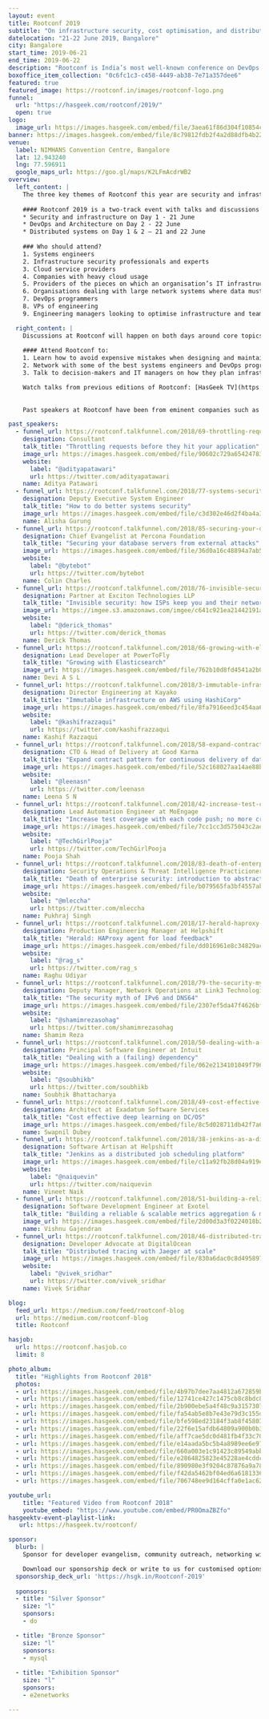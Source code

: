 ```yaml
---
layout: event
title: Rootconf 2019
subtitle: "On infrastructure security, cost optimisation, and distributed systems."
datelocation: "21-22 June 2019, Bangalore"
city: Bangalore
start_time: 2019-06-21
end_time: 2019-06-22
description: "Rootconf is India’s most well-known conference on DevOps and IT infrastructure. Rootconf attracts systems and operations engineers, and decision-makers in IT to share real world knowledge about building reliable systems."
boxoffice_item_collection: "0c6fc1c3-c458-4449-ab38-7e71a357dee6"
featured: true
featured_image: https://rootconf.in/images/rootconf-logo.png
funnel:
  url: "https://hasgeek.com/rootconf/2019/"
  open: true
logo:
  image_url: https://images.hasgeek.com/embed/file/3aea61f86d304f10854c9ebba31d71a3
banner: https://images.hasgeek.com/embed/file/8c79812fdb2f4a2d88dfb4b22d5ca358
venue:
  label: NIMHANS Convention Centre, Bangalore
  lat: 12.943240
  lng: 77.596911
  google_maps_url: https://goo.gl/maps/K2LFmAcdrWB2
overview:
  left_content: |
    The three key themes of Rootconf this year are security and infrastructure, DevOps and architecture, and distributed systems.
    
    #### Rootconf 2019 is a two-track event with talks and discussions covering the following:
    * Security and infrastructure on Day 1 - 21 June
    * DevOps and Architecture on Day 2 - 22 June
    * Distributed systems on Day 1 & 2 – 21 and 22 June
    
    ### Who should attend?
    1. Systems engineers
    2. Infrastructure security professionals and experts
    3. Cloud service providers
    4. Companies with heavy cloud usage
    5. Providers of the pieces on which an organisation’s IT infrastructure runs – monitoring, log management, alerting, etc
    6. Organisations dealing with large network systems where data must be protected
    7. DevOps programmers
    8. VPs of engineering
    9. Engineering managers looking to optimise infrastructure and teams

  right_content: |
    Discussions at Rootconf will happen on both days around core topics such as DevSecOps, optimising infrastructure, network security, and related topics.
    
    #### Attend Rootconf to:
    1. Learn how to avoid expensive mistakes when designing and maintaining your infrastructure.
    2. Network with some of the best systems engineers and DevOps programmers in India and South Asia.
    3. Talk to decision-makers and IT managers on how they plan infrastructure for their companies.

    Watch talks from previous editions of Rootconf: [HasGeek TV](https://hasgeek.tv/rootconf/)
    
    
    Past speakers at Rootconf have been from eminent companies such as [Shopify](https://www.youtube.com/watch?v=1rzymT_QeKs), [Facebook](https://www.youtube.com/watch?v=sYlWtTbpHQI), [Digital Ocean](https://www.youtube.com/watch?v=iJAZopeTJ_0&t=0s&index=5&list=PL279M8GbNseu5nRQOyycxPkUqqpw0ZoBR), [MoEngage](https://www.youtube.com/watch?v=x_estWYgsV8&t=15s&index=11&list=PL279M8GbNseu5nRQOyycxPkUqqpw0ZoBR), [Scripbox](https://scripbox.com), [Media.net](https://media.net), [RedHat](https://www.youtube.com/watch?v=irAAe9Vymec&list=PL279M8GbNsesm3VDr2xs-2XE1HxrzGoog&index=5), [Mapbox](https://www.youtube.com/watch?v=XQJ7YhVoSWI&list=PL279M8GbNsetx7OBsvHMeertMwJi3Mho1&index=13), [Percona](https://www.youtube.com/watch?v=sjDXJ9RF480&list=PL279M8GbNsetx7OBsvHMeertMwJi3Mho1&index=12), [Flipkart](https://www.youtube.com/watch?v=FLQVvmLOrhY), and [Snapdeal](https://www.youtube.com/watch?v=LDfWu2NII8k).

past_speakers:
  - funnel_url: https://rootconf.talkfunnel.com/2018/69-throttling-requests-before-they-hit-your-applicati
    designation: Consultant
    talk_title: "Throttling requests before they hit your application"
    image_url: https://images.hasgeek.com/embed/file/90602c729a654247833b1163f128e358
    website:
      label: "@adityapatawari"
      url: https://twitter.com/adityapatawari
    name: Aditya Patawari
  - funnel_url: https://rootconf.talkfunnel.com/2018/77-systems-security
    designation: Deputy Executive System Engineer
    talk_title: "How to do better systems security"
    image_url: https://images.hasgeek.com/embed/file/c3d302e46d2f4ba4a3c258ee2f193ece
    name: Alisha Gurung
  - funnel_url: https://rootconf.talkfunnel.com/2018/85-securing-your-database-servers-from-external-attac
    designation: Chief Evangelist at Percona Foundation
    talk_title: "Securing your database servers from external attacks"
    image_url: https://images.hasgeek.com/embed/file/36d0a16c48894a7ab54e16892e4c1d2b
    website:
      label: "@bytebot"
      url: https://twitter.com/bytebot
    name: Colin Charles
  - funnel_url: https://rootconf.talkfunnel.com/2018/76-invisible-security-how-isps-keep-you-their-network
    designation: Partner at Exciton Technologies LLP
    talk_title: "Invisible security: how ISPs keep you and their network safe"
    image_url: https://imgee.s3.amazonaws.com/imgee/c641c921ea21442191a78bdd29a4523a.jpeg
    website:
      label: "@derick_thomas"
      url: https://twitter.com/derick_thomas
    name: Derick Thomas
  - funnel_url: https://rootconf.talkfunnel.com/2018/66-growing-with-elasticsearch
    designation: Lead Developer at PowerToFly
    talk_title: "Growing with Elasticsearch"
    image_url: https://images.hasgeek.com/embed/file/762b10d8fd4541a2b0c4461c7d9de36a
    name: Devi A S L
  - funnel_url: https://rootconf.talkfunnel.com/2018/3-immutable-infrastructure-on-aws-using-hashicorp
    designation: Director Engineering at Kayako
    talk_title: "Immutable infrastructure on AWS using HashiCorp"
    image_url: https://images.hasgeek.com/embed/file/8fa7916eed3c454aa69e2300e29fcba3
    website:
      label: "@kashifrazzaqui"
      url: https://twitter.com/kashifrazzaqui
    name: Kashif Razzaqui
  - funnel_url: https://rootconf.talkfunnel.com/2018/58-expand-contract-pattern-for-continuous-delivery-of
    designation: CTO & Head of Delivery at Good Karma
    talk_title: "Expand contract pattern for continuous delivery of databases"
    image_url: https://images.hasgeek.com/embed/file/52c168027aa14ae88bbb885aba40f745
    website:
      label: "@leenasn"
      url: https://twitter.com/leenasn
    name: Leena S N
  - funnel_url: https://rootconf.talkfunnel.com/2018/42-increase-test-coverage-with-each-code-push-no-more
    designation: Lead Automation Engineer at MoEngage
    talk_title: "Increase test coverage with each code push; no more cry on legacy code"
    image_url: https://images.hasgeek.com/embed/file/7cc1cc3d575043c2ae2edfdb6b9aca39
    website:
      label: "@TechGirlPooja"
      url: https://twitter.com/TechGirlPooja
    name: Pooja Shah
  - funnel_url: https://rootconf.talkfunnel.com/2018/83-death-of-enterprise-security-introduction-to-abstr
    designation: Security Operations & Threat Intelligence Practicioner at Bhujang Innovations
    talk_title: "Death of enterprise security: introduction to abstraction and machine-to-machine orchestration"
    image_url: https://images.hasgeek.com/embed/file/b079565fa3bf4557ab49e029e6bee9d0
    website:
      label: "@mleccha"
      url: https://twitter.com/mleccha
    name: Pukhraj Singh
  - funnel_url: https://rootconf.talkfunnel.com/2018/17-herald-haproxy-agent-for-load-feedback
    designation: Production Engineering Manager at Helpshift
    talk_title: "Herald: HAProxy agent for load feedback"
    image_url: https://images.hasgeek.com/embed/file/dd016961e8c34829acc273621bbe21b1
    website:
      label: "@rag_s"
      url: https://twitter.com/rag_s
    name: Raghu Udiyar
  - funnel_url: https://rootconf.talkfunnel.com/2018/79-the-security-myth-of-ipv6-and-dns64
    designation: Deputy Manager, Network Operations at Link3 Technologies
    talk_title: "The security myth of IPv6 and DNS64"
    image_url: https://images.hasgeek.com/embed/file/2307ef5da47f4626bfd556b87e03e615
    website:
      label: "@shamimrezasohag"
      url: https://twitter.com/shamimrezasohag
    name: Shamim Reza
  - funnel_url: https://rootconf.talkfunnel.com/2018/50-dealing-with-a-failing-dependency
    designation: Principal Software Engineer at Intuit
    talk_title: "Dealing with a (failing) dependency"
    image_url: https://images.hasgeek.com/embed/file/062e2134101049f796c95e9ca08d773d
    website:
      label: "@soubhikb"
      url: https://twitter.com/soubhikb
    name: Soubhik Bhattacharya
  - funnel_url: https://rootconf.talkfunnel.com/2018/49-cost-effective-deep-learning-on-dc-os
    designation: Architect at Exadatum Software Services
    talk_title: "Cost effective deep learning on DC/OS"
    image_url: https://images.hasgeek.com/embed/file/8c5d028711db42f7a6811170128ed0c8
    name: Swapnil Dubey
  - funnel_url: https://rootconf.talkfunnel.com/2018/38-jenkins-as-a-distributed-job-scheduling-platform
    designation: Software Artisan at Helpshift
    talk_title: "Jenkins as a distributed job scheduling platform"
    image_url: https://images.hasgeek.com/embed/file/c11a92fb28d04a919e95fc3b172150c2
    website:
      label: "@naiquevin"
      url: https://twitter.com/naiquevin
    name: Vineet Naik
  - funnel_url: https://rootconf.talkfunnel.com/2018/51-building-a-reliable-and-scalable-metrics-aggregati
    designation: Software Development Engineer at Exotel
    talk_title: "Building a reliable & scalable metrics aggregation & monitoring system"
    image_url: https://images.hasgeek.com/embed/file/2d00d3a3f0224018b27a0b01ebe27a28
    name: Vishnu Gajendran
  - funnel_url: https://rootconf.talkfunnel.com/2018/46-distributed-tracing-with-jaeger-at-scale
    designation: Developer Advocate at DigitalOcean
    talk_title: "Distributed tracing with Jaeger at scale"
    image_url: https://images.hasgeek.com/embed/file/830a6dac0c8d49589783c95d1d27c837
    website:
      label: "@vivek_sridhar"
      url: https://twitter.com/vivek_sridhar
    name: Vivek Sridhar

blog:
  feed_url: https://medium.com/feed/rootconf-blog
  url: https://medium.com/rootconf-blog
  title: Rootconf

hasjob:
  url: https://rootconf.hasjob.co
  limit: 8

photo_album:
  title: "Highlights from Rootconf 2018"
  photos:
  - url: https://images.hasgeek.com/embed/file/4b97b7dee7aa4812a672859b1390b316
  - url: https://images.hasgeek.com/embed/file/12741ce427c1475cb8c8bdc885909835
  - url: https://images.hasgeek.com/embed/file/2b900ebe5a4f48c9a3157307f0202703
  - url: https://images.hasgeek.com/embed/file/fa54ab5e8b7e43e79d3c155d7c0f3a35
  - url: https://images.hasgeek.com/embed/file/bfe598ed23184f3ab8f4580324975cd9
  - url: https://images.hasgeek.com/embed/file/22f6e15afdb64809a900b0b3cd2158bd
  - url: https://images.hasgeek.com/embed/file/aff7cae5dc0d481fb4f33c70cb259b72
  - url: https://images.hasgeek.com/embed/file/e14aada5bc5b4a8989ee6e97afe1d3ed
  - url: https://images.hasgeek.com/embed/file/660a003e1c91423c89549abb43b17750
  - url: https://images.hasgeek.com/embed/file/e2864825823e45228ae4cddcc4072328
  - url: https://images.hasgeek.com/embed/file/890980e3f9204c87876a9a781056939d
  - url: https://images.hasgeek.com/embed/file/f42da5462bf04ed6a6181336c18c0eee
  - url: https://images.hasgeek.com/embed/file/706748ee9d164cffa0e1ac627bef3aa6

youtube_url:
    title: "Featured Video from Rootconf 2018"
    youtube_embed: "https://www.youtube.com/embed/PR0OmaZBZfo"
hasgeektv-event-playlist-link:
   url: https://hasgeek.tv/rootconf/

sponsor:
  blurb: |
    Sponsor for developer evangelism, community outreach, networking with IT managers and decision-makers, and hiring.

    Download our sponsorship deck or write to us for customised options. Email [sales@hasgeek.com](mailto:sales@hasgeek.com)
  sponsorship_deck_url: 'https://hsgk.in/Rootconf-2019'
  
  sponsors:
  - title: "Silver Sponsor"
    size: "l"
    sponsors:
    - do

  - title: "Bronze Sponsor"
    size: "l"
    sponsors:
    - mysql
  
  - title: "Exhibition Sponsor"
    size: "l"
    sponsors:
    - e2enetworks

---
```

